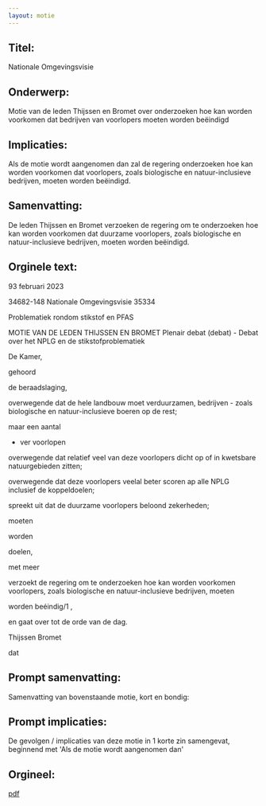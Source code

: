 ```yaml
---
layout: motie
---
```

## Titel:
Nationale Omgevingsvisie
## Onderwerp:
Motie van de leden Thijssen en Bromet over onderzoeken hoe kan worden voorkomen dat bedrijven van voorlopers moeten worden beëindigd 
## Implicaties:

Als de motie wordt aangenomen dan zal de regering onderzoeken hoe kan worden voorkomen dat voorlopers, zoals biologische en natuur-inclusieve bedrijven, moeten worden beëindigd.
## Samenvatting:

De leden Thijssen en Bromet verzoeken de regering om te onderzoeken hoe kan worden voorkomen dat duurzame voorlopers, zoals biologische en natuur-inclusieve bedrijven, moeten worden beëindigd.
## Orginele text:


93 februari 2023

34682-148
Nationale Omgevingsvisie
35334

Problematiek rondom stikstof en PFAS

MOTIE VAN DE LEDEN THIJSSEN EN BROMET
Plenair debat (debat) - Debat over het NPLG en de stikstofproblematiek

De Kamer,

gehoord

de beraadslaging,

overwegende dat de hele landbouw moet verduurzamen,
bedrijven - zoals biologische en natuur-inclusieve boeren
op de rest;

maar een aantal
- ver voorlopen

overwegende dat relatief veel van deze voorlopers dicht op of in
kwetsbare natuurgebieden zitten;

overwegende dat deze voorlopers veelal beter scoren ap alle NPLG
inclusief de koppeldoelen;

spreekt uit dat de duurzame voorlopers beloond
zekerheden;

moeten

worden

doelen,

met meer

verzoekt de regering om te onderzoeken hoe kan worden voorkomen
voorlopers, zoals biologische en natuur-inclusieve bedrijven, moeten

worden beéindig/1 ,

en gaat over tot de orde van de dag.

Thijssen
Bromet

dat


## Prompt samenvatting:
Samenvatting van bovenstaande motie, kort en bondig:


## Prompt implicaties:
De gevolgen / implicaties van deze motie in 1 korte zin samengevat, beginnend met 'Als de motie wordt aangenomen dan' 

## Orgineel:
[pdf](https://gegevensmagazijn.tweedekamer.nl/OData/v4/2.0/Document(697fda2c-46f5-4f1e-8966-74c51475434d)/resource)
